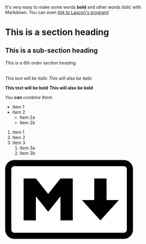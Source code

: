 It's very easy to make some words **bold** and other words *italic* with Markdown. 
You can even [link to Lascon's program!](http://sisne.org/lascon-vii/program/?lang=en)

# This is a section heading
## This is a sub-section heading
###### This is a 6th order section heading

*This text will be italic*
_This will also be italic_

**This text will be bold**
__This will also be bold__

_You **can** combine them_

- Item 1
- Item 2
  - Item 2a
  - Item 2b

1. Item 1
1. Item 2
1. Item 3
   1. Item 3a
   1. Item 3b

![Markdown Logo](Markdown-mark.svg)



